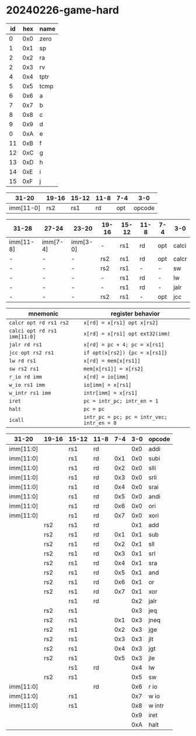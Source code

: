 # 20240226-game-hard

| id | hex | name |
| -- | --- | ---- |
| 0  | 0x0 | zero |
| 1  | 0x1 | sp   |
| 2  | 0x2 | ra   |
| 2  | 0x3 | rv   |
| 4  | 0x4 | tptr |
| 5  | 0x5 | tcmp |
| 6  | 0x6 | a    |
| 7  | 0x7 | b    |
| 8  | 0x8 | c    |
| 9  | 0x9 | d    |
| 0  | 0xA | e    |
| 11 | 0xB | f    |
| 12 | 0xC | g    |
| 13 | 0xD | h    |
| 14 | 0xE | i    |
| 15 | 0xF | j    |

| 31-20     | 19-16 | 15-12 | 11-8 | 7-4 | 3-0    |
| --------- | ------|-------|------|-----|--------|
| imm[11-0] | rs2   | rs1   | rd   | opt | opcode |

| 31-28      | 27-24      | 23-20      | 19-16      | 15-12 | 11-8 | 7-4  | 3-0   |
| ---------- | ---------- | ---------- | ---------- | ----- | ---- | ---- | ----- |
| imm[11-8]  | imm[7-4]   | imm[3-0]   | -          | rs1   | rd   | opt  | calci |
|     -      |     -      |     -      | rs2        | rs1   | rd   | opt  | calcr |
|     -      |     -      |     -      | rs2        | rs1   | -    | -    | sw    |
|     -      |     -      |     -      | -          | rs1   | rd   | -    | lw    |
|     -      |     -      |     -      | -          | rs1   | rd   | -    | jalr  |
|     -      |     -      |     -      | rs2        | rs1   | -    | opt  | jcc   |

| mnemonic                     | register behavior               |
| ---------------------------- | ------------------------------- |
| `calcr opt rd rs1 rs2`       | `x[rd] = x[rs1] opt x[rs2]`     |
| `calci opt rd rs1 imm[11:0]` | `x[rd] = x[rs1] opt ext32(imm)` |
| `jalr rd rs1`                | `x[rd] = pc + 4; pc = x[rs1]`   |
| `jcc opt rs2 rs1`            | `if opt(x[rs2]) {pc = x[rs1]}`  |
| `lw rd rs1`                  | `x[rd] = mem[x[rs1]]`           |
| `sw rs2 rs1`                 | `mem[x[rs1]] = x[rs2]`          |
| `r_io rd imm`                | `x[rd] = io[imm]`               |
| `w_io rs1 imm`               | `io[imm] = x[rs1]`              |
| `w_intr rs1 imm`             | `intr[imm] = x[rs1]`            |
| `iret`                       | `pc = intr_pc; intr_en = 1`     |
| `halt`                       | `pc = pc`                       |
| `icall`                      | `intr_pc = pc; pc = intr_vec; intr_en = 0`|


| 31-20      | 19-16      | 15-12 | 11-8 | 7-4 | 3-0 | opcode |
| ---------- | ---------- | ----- | ---- | --- | --- | -----  |
| imm[11:0]  |            | rs1   | rd   |     | 0x0 | addi   |
| imm[11:0]  |            | rs1   | rd   | 0x1 | 0x0 | subi   |
| imm[11:0]  |            | rs1   | rd   | 0x2 | 0x0 | slli   |
| imm[11:0]  |            | rs1   | rd   | 0x3 | 0x0 | srli   |
| imm[11:0]  |            | rs1   | rd   | 0x4 | 0x0 | srai   |
| imm[11:0]  |            | rs1   | rd   | 0x5 | 0x0 | andi   |
| imm[11:0]  |            | rs1   | rd   | 0x6 | 0x0 | ori    |
| imm[11:0]  |            | rs1   | rd   | 0x7 | 0x0 | xori   |
|            | rs2        | rs1   | rd   |     | 0x1 | add    |
|            | rs2        | rs1   | rd   | 0x1 | 0x1 | sub    |
|            | rs2        | rs1   | rd   | 0x2 | 0x1 | sll    |
|            | rs2        | rs1   | rd   | 0x3 | 0x1 | srl    |
|            | rs2        | rs1   | rd   | 0x4 | 0x1 | sra    |
|            | rs2        | rs1   | rd   | 0x5 | 0x1 | and    |
|            | rs2        | rs1   | rd   | 0x6 | 0x1 | or     |
|            | rs2        | rs1   | rd   | 0x7 | 0x1 | xor    |
|            |            | rs1   | rd   |     | 0x2 | jalr   |
|            | rs2        | rs1   |      |     | 0x3 | jeq    |
|            | rs2        | rs1   |      | 0x1 | 0x3 | jneq   |
|            | rs2        | rs1   |      | 0x2 | 0x3 | jge    |
|            | rs2        | rs1   |      | 0x3 | 0x3 | jlt    |
|            | rs2        | rs1   |      | 0x4 | 0x3 | jgt    |
|            | rs2        | rs1   |      | 0x5 | 0x3 | jle    |
|            |            | rs1   | rd   |     | 0x4 | lw     |
|            | rs2        | rs1   |      |     | 0x5 | sw     |
| imm[11:0]  |            |       | rd   |     | 0x6 | r io   |
| imm[11:0]  |            | rs1   |      |     | 0x7 | w io   |
| imm[11:0]  |            | rs1   |      |     | 0x8 | w intr |
|            |            |       |      |     | 0x9 | iret   |
|            |            |       |      |     | 0xA | halt   |
